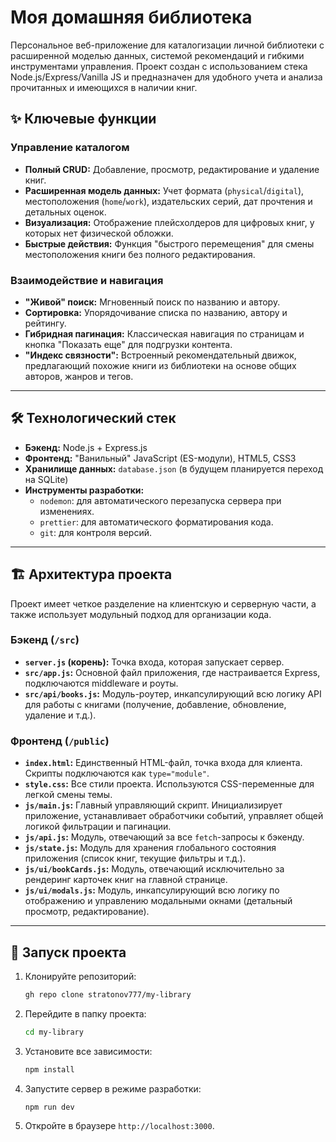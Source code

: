 # Моя домашняя библиотека

Персональное веб-приложение для каталогизации личной библиотеки с расширенной моделью данных, системой рекомендаций и гибкими инструментами управления. Проект создан с использованием стека Node.js/Express/Vanilla JS и предназначен для удобного учета и анализа прочитанных и имеющихся в наличии книг.

## ✨ Ключевые функции

### Управление каталогом

-   **Полный CRUD:** Добавление, просмотр, редактирование и удаление книг.
-   **Расширенная модель данных:** Учет формата (`physical`/`digital`), местоположения (`home`/`work`), издательских серий, дат прочтения и детальных оценок.
-   **Визуализация:** Отображение плейсхолдеров для цифровых книг, у которых нет физической обложки.
-   **Быстрые действия:** Функция "быстрого перемещения" для смены местоположения книги без полного редактирования.

### Взаимодействие и навигация

-   **"Живой" поиск:** Мгновенный поиск по названию и автору.
-   **Сортировка:** Упорядочивание списка по названию, автору и рейтингу.
-   **Гибридная пагинация:** Классическая навигация по страницам и кнопка "Показать еще" для подгрузки контента.
-   **"Индекс связности":** Встроенный рекомендательный движок, предлагающий похожие книги из библиотеки на основе общих авторов, жанров и тегов.

---

## 🛠️ Технологический стек

-   **Бэкенд:** Node.js + Express.js
-   **Фронтенд:** "Ванильный" JavaScript (ES-модули), HTML5, CSS3
-   **Хранилище данных:** `database.json` (в будущем планируется переход на SQLite)
-   **Инструменты разработки:**
    -   `nodemon`: для автоматического перезапуска сервера при изменениях.
    -   `prettier`: для автоматического форматирования кода.
    -   `git`: для контроля версий.

---

## 🏗️ Архитектура проекта

Проект имеет четкое разделение на клиентскую и серверную части, а также использует модульный подход для организации кода.

### Бэкенд (`/src`)

-   **`server.js` (корень):** Точка входа, которая запускает сервер.
-   **`src/app.js`:** Основной файл приложения, где настраивается Express, подключаются middleware и роуты.
-   **`src/api/books.js`:** Модуль-роутер, инкапсулирующий всю логику API для работы с книгами (получение, добавление, обновление, удаление и т.д.).

### Фронтенд (`/public`)

-   **`index.html`:** Единственный HTML-файл, точка входа для клиента. Скрипты подключаются как `type="module"`.
-   **`style.css`:** Все стили проекта. Используются CSS-переменные для легкой смены темы.
-   **`js/main.js`:** Главный управляющий скрипт. Инициализирует приложение, устанавливает обработчики событий, управляет общей логикой фильтрации и пагинации.
-   **`js/api.js`:** Модуль, отвечающий за все `fetch`-запросы к бэкенду.
-   **`js/state.js`:** Модуль для хранения глобального состояния приложения (список книг, текущие фильтры и т.д.).
-   **`js/ui/bookCards.js`:** Модуль, отвечающий исключительно за рендеринг карточек книг на главной странице.
-   **`js/ui/modals.js`:** Модуль, инкапсулирующий всю логику по отображению и управлению модальными окнами (детальный просмотр, редактирование).

---

## 🚀 Запуск проекта

1.  Клонируйте репозиторий:
    ```bash
    gh repo clone stratonov777/my-library
    ```
2.  Перейдите в папку проекта:
    ```bash
    cd my-library
    ```
3.  Установите все зависимости:
    ```bash
    npm install
    ```
4.  Запустите сервер в режиме разработки:
    ```bash
    npm run dev
    ```
5.  Откройте в браузере `http://localhost:3000`.
